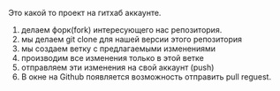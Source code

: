 Это какой то проект на гитхаб аккаунте.


1. делаем форк(fork) интересующего нас репозитория.
2. мы делаем git clone для нашей версии этого репозитория 
3. мы создаем ветку с предлагаемыми изменениями
4. производим все изменения только в этой ветке
5. отправляем эти изменения на свой аккаунт (push)
6. В окне на Github появляется возможность отправить pull reguest.